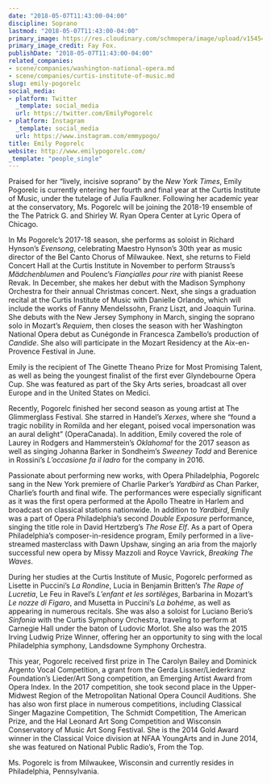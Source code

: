 ```yaml
---
date: "2018-05-07T11:43:00-04:00"
discipline: Soprano
lastmod: "2018-05-07T11:43:00-04:00"
primary_image: https://res.cloudinary.com/schmopera/image/upload/v1545409169/media/webhook-uploads/1525707584980/Fay5.jpg.jpg
primary_image_credit: Fay Fox.
publishDate: "2018-05-07T11:43:00-04:00"
related_companies:
- scene/companies/washington-national-opera.md
- scene/companies/curtis-institute-of-music.md
slug: emily-pogorelc
social_media:
- platform: Twitter
  _template: social_media
  url: https://twitter.com/EmilyPogorelc
- platform: Instagram
  _template: social_media
  url: https://www.instagram.com/emmypogo/
title: Emily Pogorelc
website: http://www.emilypogorelc.com/
_template: "people_single"
---
```


Praised for her “lively, incisive soprano” by the *New York Times*, Emily Pogorelc is currently entering her fourth and final year at the Curtis Institute of Music, under the tutelage of Julia Faulkner. Following her academic year at the conservatory, Ms. Pogorelc will be joining the 2018-19 ensemble of the The Patrick G. and Shirley W. Ryan Opera Center at Lyric Opera of Chicago.

In Ms Pogorelc’s 2017-18 season, she performs as soloist in Richard Hynson’s *Evensong*, celebrating Maestro Hynson’s 30th year as music director of the Bel Canto Chorus of Milwaukee. Next, she returns to Field Concert Hall at the Curtis Institute in November to perform Strauss’s *Mädchenblumen* and Poulenc’s *Fiançialles pour rire* with pianist Reese Revak. In December, she makes her debut with the Madison Symphony Orchestra for their annual Christmas concert. Next, she sings a graduation recital at the Curtis Institute of Music with Danielle Orlando, which will include the works of Fanny Mendelssohn, Franz Liszt, and Joaquin Turina. She debuts with the New Jersey Symphony in March, singing the soprano solo in Mozart’s *Requiem*, then closes the season with her Washington National Opera debut as Cunégonde in Francesca Zambello’s production of *Candide*. She also will participate in the Mozart Residency at the Aix-en-Provence Festival in June.

Emily is the recipient of The Ginette Theano Prize for Most Promising Talent, as well as being the youngest finalist of the first ever Glyndebourne Opera Cup. She was featured as part of the Sky Arts series, broadcast all over Europe and in the United States on Medici.

Recently, Pogorelc finished her second season as young artist at The Glimmerglass Festival. She starred in Handel’s *Xerxes*, where she “found a tragic nobility in Romilda and her elegant, poised vocal impersonation was an aural delight” (OperaCanada). In addition, Emily covered the role of Laurey in Rodgers and Hammerstein’s *Oklahoma!* for the 2017 season as well as singing Johanna Barker in Sondheim’s *Sweeney Todd* and Berenice in Rossini’s *L’occasione fa il ladro* for the company in 2016.

Passionate about performing new works, with Opera Philadelphia, Pogorelc sang in the New York premiere of Charlie Parker’s *Yardbird* as Chan Parker, Charlie’s fourth and final wife. The performances were especially significant as it was the first opera performed at the Apollo Theatre in Harlem and broadcast on classical stations nationwide. In addition to *Yardbird*, Emily was a part of Opera Philadelphia’s second *Double Exposure* performance, singing the title role in David Hertzberg’s *The Rose Elf*. As a part of Opera Philadelphia’s composer-in-residence program, Emily performed in a live-streamed masterclass with Dawn Upshaw, singing an aria from the majorly successful new opera by Missy Mazzoli and Royce Vavrick, *Breaking The Waves*.

During her studies at the Curtis Institute of Music, Pogorelc performed as Lisette in Puccini’s *La Rondine*, Lucia in Benjamin Britten’s *The Rape of Lucretia*, Le Feu in Ravel’s *L’enfant et les sortilèges*, Barbarina in Mozart’s *Le nozze di Figaro*, and Musetta in Puccini’s *La bohéme*, as well as appearing in numerous recitals. She was also a soloist for Luciano Berio’s *Sinfonia* with the Curtis Symphony Orchestra, traveling to perform at Carnegie Hall under the baton of Ludovic Morlot. She also was the 2015 Irving Ludwig Prize Winner, offering her an opportunity to sing with the local Philadelphia symphony, Landsdowne Symphony Orchestra.

This year, Pogorelc received first prize in The Carolyn Bailey and Dominick Argento Vocal Competition, a grant from the Gerda Lissner/Liederkranz Foundation’s Lieder/Art Song competition, an Emerging Artist Award from Opera Index. In the 2017 competition, she took second place in the Upper-Midwest Region of the Metropolitan National Opera Council Auditions. She has also won first place in numerous competitions, including Classical Singer Magazine Competition, The Schmidt Competition, The American Prize, and the Hal Leonard Art Song Competition and Wisconsin Conservatory of Music Art Song Festival. She is the 2014 Gold Award winner in the Classical Voice division at NFAA YoungArts and in June 2014, she was featured on National Public Radio’s, From the Top.

Ms. Pogorelc is from Milwaukee, Wisconsin and currently resides in Philadelphia, Pennsylvania.
